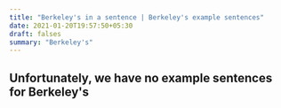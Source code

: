 ```yaml
---
title: "Berkeley's in a sentence | Berkeley's example sentences"
date: 2021-01-20T19:57:50+05:30
draft: falses
summary: "Berkeley's"
---
```

## Unfortunately, we have no example sentences for Berkeley's                 
